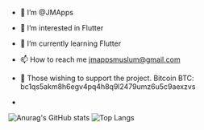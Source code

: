 - 👋 I’m @JMApps
- 👀 I’m interested in Flutter
- 🌱 I’m currently learning Flutter
- 📫 How to reach me jmappsmuslum@gmail.com
- 🙈 Those wishing to support the project. Bitcоin BTC: bc1qs5akm8h6egv4pq4h8q9l2479umz6u5c9aexzvs

- 
![Anurag's GitHub stats](https://github-readme-stats.vercel.app/api?username=jmapps&show_icons=true&theme=transparent) ![Top Langs](https://github-readme-stats.vercel.app/api/top-langs/?username=jmapps&hide_progress=false)
